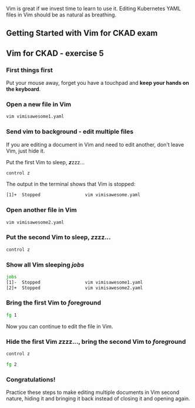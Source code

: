 Vim is great if we invest time to learn to use it. Editing Kubernetes YAML files in Vim should be as natural as breathing.

## Getting Started with Vim for CKAD exam

## Vim for CKAD - exercise 5

### First things first
Put your mouse away, forget you have a touchpad and **keep your hands on the keyboard**.

### Open a new file in Vim
```bash
vim vimisawesome1.yaml
```

### Send vim to background - edit multiple files
If you are editing a document in Vim and need to edit another, don't leave Vim, just hide it.

Put the first Vim to sleep, ***z***zzz...

```bash
control z
```

The output in the terminal shows that Vim is stopped:
```bash
[1]+  Stopped                 vim vimisawesome.yaml
```

### Open another file in Vim
```bash
vim vimisawesome2.yaml
```
### Put the second Vim to sleep, ***z***zzz...

```bash
control z
```

### Show all Vim sleeping ***jobs***

``` bash
jobs
[1]-  Stopped                 vim vimisawesome1.yaml
[2]+  Stopped                 vim vimisawesome2.yaml
```
### Bring the first Vim to ***f***ore***g***round

```bash
fg 1
```

Now you can continue to edit the file in Vim.

### Hide the first Vim ***z***zzz..., bring the second Vim to ***f***ore***g***round

```bash
control z

fg 2
```

### Congratulations!
Practice these steps to make editing multiple documents in Vim second nature, hiding it and bringing it back instead of closing it and opening again.
